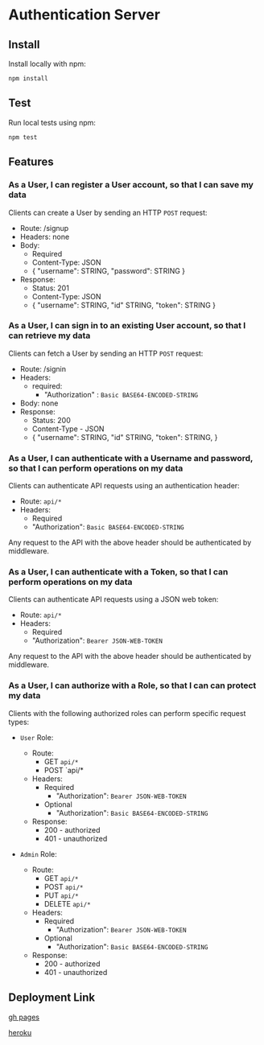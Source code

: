 # Authentication Server

## Install

Install locally with npm:

`npm install`

## Test

Run local tests using npm:

`npm test`

## Features

### As a User, I can register a User account, so that I can save my data

Clients can create a User by sending an HTTP `POST` request:

* Route: /signup
* Headers: none
* Body:
  * Required
  * Content-Type: JSON
  * {
    "username": STRING,
    "password": STRING
  }
* Response:
  * Status: 201
  * Content-Type: JSON
  * {
    "username": STRING,
    "id" STRING,
    "token": STRING
  }

### As a User, I can sign in to an existing User account, so that I can retrieve my data

Clients can fetch a User by sending an HTTP `POST` request:

* Route: /signin
* Headers:
  * required:
    * "Authorization" : `Basic BASE64-ENCODED-STRING`
* Body: none
* Response:
  * Status: 200
  * Content-Type - JSON
  * {
    "username": STRING,
    "id" STRING,
    "token": STRING,
  }

### As a User, I can authenticate with a Username and password, so that I can perform operations on my data

Clients can authenticate API requests using an authentication header:

* Route: `api/*`
* Headers:
  * Required
  * "Authorization": `Basic BASE64-ENCODED-STRING`

Any request to the API with the above header should be authenticated by middleware.

### As a User, I can authenticate with a Token, so that I can perform operations on my data

Clients can authenticate API requests using a JSON web token:

* Route: `api/*`
* Headers:
  * Required
  * "Authorization": `Bearer JSON-WEB-TOKEN`

Any request to the API with the above header should be authenticated by middleware.

### As a User, I can authorize with a Role, so that I can can protect my data

Clients with the following authorized roles can perform specific request types:

* `User` Role:
  * Route:
    * GET `api/*`
    * POST `api/*
  * Headers:
    * Required
      * "Authorization": `Bearer JSON-WEB-TOKEN`
    * Optional
      * "Authorization": `Basic BASE64-ENCODED-STRING`
  * Response:
    * 200 - authorized
    * 401 - unauthorized

* `Admin` Role:
  * Route:
    * GET `api/*`
    * POST `api/*`
    * PUT `api/*`
    * DELETE `api/*`
  * Headers:
    * Required
      * "Authorization": `Bearer JSON-WEB-TOKEN`
    * Optional
      * "Authorization": `Basic BASE64-ENCODED-STRING`
  * Response:
    * 200 - authorized
    * 401 - unauthorized

## Deployment Link

[gh pages](https://sarahcreager.github.io/todo-app/)

[heroku](https://creager-todo-app-server.herokuapp.com/)